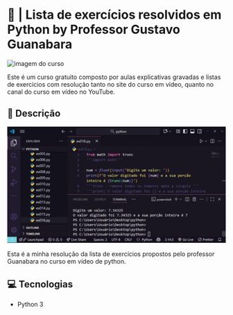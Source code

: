 # 🐍 | Lista de exercícios resolvidos em Python by Professor Gustavo Guanabara
![imagem do curso](images/curso-python.png)

Este é um curso gratuito composto por aulas explicativas gravadas e listas de exercícios com resolução tanto no site do curso em vídeo, quanto no canal do curso em vídeo no YouTube.

## 📘 Descrição

![imagem do curso](images/exercicios.png)

Esta é a minha resolução da lista de exercícios propostos pelo professor Guanabara no curso em vídeo de python.

## 💻 Tecnologias

- Python 3


